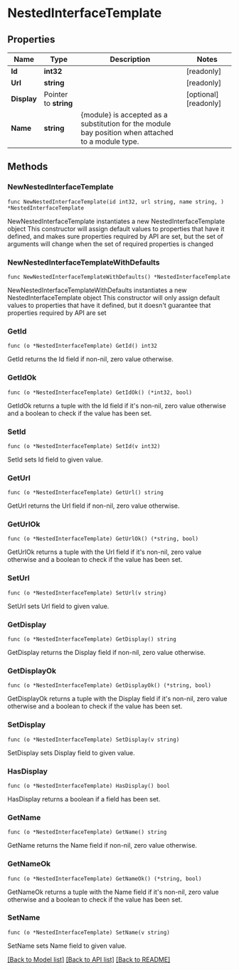 # NestedInterfaceTemplate

## Properties

Name | Type | Description | Notes
------------ | ------------- | ------------- | -------------
**Id** | **int32** |  | [readonly] 
**Url** | **string** |  | [readonly] 
**Display** | Pointer to **string** |  | [optional] [readonly] 
**Name** | **string** | {module} is accepted as a substitution for the module bay position when attached to a module type. | 

## Methods

### NewNestedInterfaceTemplate

`func NewNestedInterfaceTemplate(id int32, url string, name string, ) *NestedInterfaceTemplate`

NewNestedInterfaceTemplate instantiates a new NestedInterfaceTemplate object
This constructor will assign default values to properties that have it defined,
and makes sure properties required by API are set, but the set of arguments
will change when the set of required properties is changed

### NewNestedInterfaceTemplateWithDefaults

`func NewNestedInterfaceTemplateWithDefaults() *NestedInterfaceTemplate`

NewNestedInterfaceTemplateWithDefaults instantiates a new NestedInterfaceTemplate object
This constructor will only assign default values to properties that have it defined,
but it doesn't guarantee that properties required by API are set

### GetId

`func (o *NestedInterfaceTemplate) GetId() int32`

GetId returns the Id field if non-nil, zero value otherwise.

### GetIdOk

`func (o *NestedInterfaceTemplate) GetIdOk() (*int32, bool)`

GetIdOk returns a tuple with the Id field if it's non-nil, zero value otherwise
and a boolean to check if the value has been set.

### SetId

`func (o *NestedInterfaceTemplate) SetId(v int32)`

SetId sets Id field to given value.


### GetUrl

`func (o *NestedInterfaceTemplate) GetUrl() string`

GetUrl returns the Url field if non-nil, zero value otherwise.

### GetUrlOk

`func (o *NestedInterfaceTemplate) GetUrlOk() (*string, bool)`

GetUrlOk returns a tuple with the Url field if it's non-nil, zero value otherwise
and a boolean to check if the value has been set.

### SetUrl

`func (o *NestedInterfaceTemplate) SetUrl(v string)`

SetUrl sets Url field to given value.


### GetDisplay

`func (o *NestedInterfaceTemplate) GetDisplay() string`

GetDisplay returns the Display field if non-nil, zero value otherwise.

### GetDisplayOk

`func (o *NestedInterfaceTemplate) GetDisplayOk() (*string, bool)`

GetDisplayOk returns a tuple with the Display field if it's non-nil, zero value otherwise
and a boolean to check if the value has been set.

### SetDisplay

`func (o *NestedInterfaceTemplate) SetDisplay(v string)`

SetDisplay sets Display field to given value.

### HasDisplay

`func (o *NestedInterfaceTemplate) HasDisplay() bool`

HasDisplay returns a boolean if a field has been set.

### GetName

`func (o *NestedInterfaceTemplate) GetName() string`

GetName returns the Name field if non-nil, zero value otherwise.

### GetNameOk

`func (o *NestedInterfaceTemplate) GetNameOk() (*string, bool)`

GetNameOk returns a tuple with the Name field if it's non-nil, zero value otherwise
and a boolean to check if the value has been set.

### SetName

`func (o *NestedInterfaceTemplate) SetName(v string)`

SetName sets Name field to given value.



[[Back to Model list]](../README.md#documentation-for-models) [[Back to API list]](../README.md#documentation-for-api-endpoints) [[Back to README]](../README.md)


